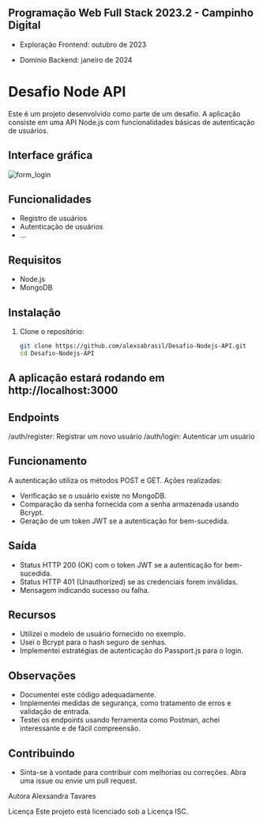 ## Programação Web Full Stack 2023.2 - Campinho Digital

- Exploração Frontend: outubro de 2023

- Domínio Backend: janeiro de 2024

# Desafio Node API

Este é um projeto desenvolvido como parte de um desafio. A aplicação consiste em uma API Node.js com funcionalidades básicas de autenticação de usuários.

## Interface gráfica

![form_login](https://github.com/alexsabrasil/Desafio-Nodejs-API/assets/113733583/ae8fda67-3972-4de3-be51-a5c55d4cd520)

## Funcionalidades

- Registro de usuários
- Autenticação de usuários
- ...

## Requisitos

- Node.js
- MongoDB

## Instalação

1. Clone o repositório:

   ```bash
   git clone https://github.com/alexsabrasil/Desafio-Nodejs-API.git
   cd Desafio-Nodejs-API

## A aplicação estará rodando em http://localhost:3000

## Endpoints

/auth/register: Registrar um novo usuário
/auth/login: Autenticar um usuário

## Funcionamento

A autenticação utiliza os métodos POST e GET. Ações realizadas:

- Verificação se o usuário existe no MongoDB.
- Comparação da senha fornecida com a senha armazenada usando Bcrypt.
- Geração de um token JWT se a autenticação for bem-sucedida.

## Saída

- Status HTTP 200 (OK) com o token JWT se a autenticação for bem-sucedida.
- Status HTTP 401 (Unauthorized) se as credenciais forem inválidas.
- Mensagem indicando sucesso ou falha.

## Recursos

- Utilizei o modelo de usuário fornecido no exemplo.
- Usei o Bcrypt para o hash seguro de senhas.
- Implementei estratégias de autenticação do Passport.js para o login.


## Observações

- Documentei este código adequadamente.
- Implementei medidas de segurança, como tratamento de erros e validação de entrada.
- Testei os endpoints usando ferramenta como Postman, achei interessante e de fácil compreensão.

## Contribuindo

- Sinta-se à vontade para contribuir com melhorias ou correções. Abra uma issue ou envie um pull request.

Autora
Alexsandra Tavares

Licença
Este projeto está licenciado sob a Licença ISC.